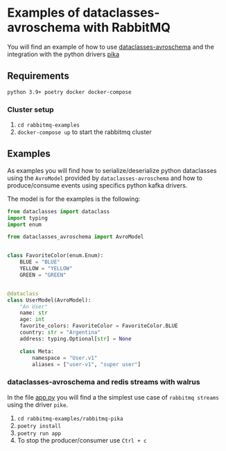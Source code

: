 # Examples of dataclasses-avroschema with RabbitMQ

You will find an example of how to use [dataclasses-avroschema](https://github.com/marcosschroh/dataclasses-avroschema) and the integration with the python drivers [pika](https://github.com/pika/pika)

## Requirements

`python 3.9+ poetry docker docker-compose`

### Cluster setup

1. `cd rabbitmq-examples`
1. `docker-compose up` to start the rabbitmq cluster

## Examples

As examples you will find how to serialize/deserialize python dataclasses using the `AvroModel` provided by `dataclasses-avroschema` and how to produce/consume events using specifics python kafka drivers.

The model is for the examples is the following:

```python
from dataclasses import dataclass
import typing
import enum

from dataclasses_avroschema import AvroModel


class FavoriteColor(enum.Enum):
    BLUE = "BLUE"
    YELLOW = "YELLOW"
    GREEN = "GREEN"


@dataclass
class UserModel(AvroModel):
    "An User"
    name: str
    age: int
    favorite_colors: FavoriteColor = FavoriteColor.BLUE
    country: str = "Argentina"
    address: typing.Optional[str] = None

    class Meta:
        namespace = "User.v1"
        aliases = ["user-v1", "super user"]
```

### dataclasses-avroschema and redis streams with walrus

In the file [app.py](https://github.com/marcosschroh/dataclasses-avroschema/blob/master/examples/rabbitmq-examples/rabbitmq-pika/rabbitmq_pika/app.py) you will find a the simplest use case of `rabbitmq streams` using the driver `pike`.

1. `cd rabbitmq-examples/rabbitmq-pika`
1. `poetry install`
1. `poetry run app`
1. To stop the producer/consumer use `Ctrl + c`
